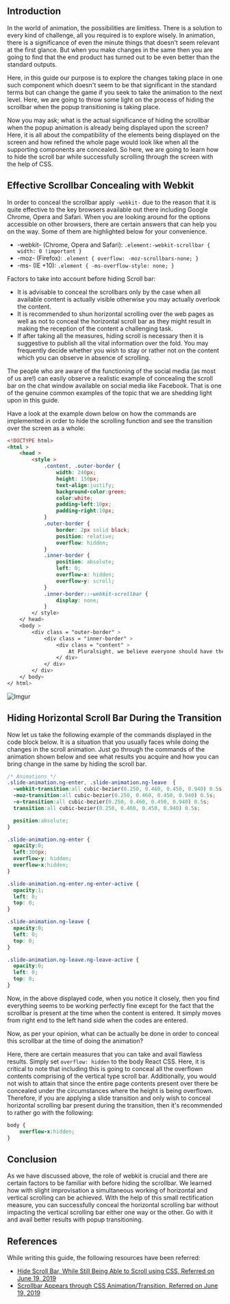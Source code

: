 ## Introduction
In the world of animation, the possibilities are limitless. There is a solution to every kind of challenge, all you required is to explore wisely. In animation, there is a significance of even the minute things that doesn't seem relevant at the first glance. But when you make changes in the same then you are going to find that the end product has turned out to be even better than the standard outputs. 

Here, in this guide our purpose is to explore the changes taking place in one such component which doesn't seem to be that significant in the standard terms but can change the game if you seek to take the animation to the next level. Here, we are going to throw some light on the process of hiding the scrollbar when the popup transitioning is taking place. 

Now you may ask; what is the actual significance of hiding the scrollbar when the popup animation is already being displayed upon the screen? Here, it is all about the compatibility of the elements being displayed on the screen and how refined the whole page would look like when all the supporting components are concealed. So here, we are going to learn how to hide the scroll bar while successfully scrolling through the screen with the help of CSS.

## Effective Scrollbar Concealing with Webkit 
In order to conceal the scrollbar apply `-webkit-` due to the reason that it is quite effective to the key browsers available out there including Google Chrome, Opera and Safari. When you are looking around for the options accessible on other browsers, there are certain answers that can help you on the way. Some of them are highlighted below for your convenience.

-  -webkit- (Chrome, Opera and Safari):
`.element:-webkit-scrollbar { width: 0 !important }`
- -moz- (Firefox):
`.element { overflow: -moz-scrollbars-none; }`
- -ms- (IE +10):
`.element { -ms-overflow-style: none; }`

Factors to take into account before hiding Scroll bar:

- It is advisable to conceal the scrollbars only by the case when all available content is actually visible otherwise you may actually overlook the content.
- It is recommended to shun horizontal scrolling over the web pages as well as not to conceal the horizontal scroll bar as they might result in making the reception of the content a challenging task. 
- If after taking all the measures, hiding scroll is necessary then it is suggestive to publish all the vital information over the fold. You may frequently decide whether you wish to stay or rather not on the content which you can observe in absence of scrolling.

The people who are aware of the functioning of the social media (as most of us are!) can easily observe a realistic example of concealing the scroll bar on the chat window available on social media like Facebook. That is one of the genuine common examples of the topic that we are shedding light upon in this guide. 

Have a look at the example down below on how the commands are implemented in order to hide the scrolling function and see the transition over the screen as a whole:


```html
<!DOCTYPE html> 
<html > 
    <head > 
        <style > 
            .content, .outer-border { 
                width: 240px; 
                height: 150px; 
                text-align:justify; 
                background-color:green; 
                color:white; 
                padding-left:10px; 
                padding-right:10px; 
            } 
            .outer-border { 
                border: 2px solid black; 
                position: relative; 
                overflow: hidden; 
            } 
            .inner-border { 
                position: absolute; 
                left: 0; 
                overflow-x: hidden; 
                overflow-y: scroll; 
            } 
            .inner-border::-webkit-scrollbar { 
                display: none; 
            } 
        </ style> 
    </ head> 
    <body > 
        <div class = "outer-border" > 
            <div class = "inner-border" > 
                <div class = "content" > 
					At Pluralsight, we believe everyone should have the opportunity to create progress through technology and develop the skills of tomorrow. With assessments, learning paths and courses authored by industry experts, our platform helps businesses and individuals benchmark expertise across roles, speed up release cycles and build reliable, secure products.
                </ div> 
            </ div> 
        </ div> 
    </ body> 
</ html>      
```

![Imgur](https://i.imgur.com/cN3pMHN.png)

## Hiding Horizontal Scroll Bar During the Transition 
Now let us take the following example of the commands displayed in the code block below. It is a situation that you usually faces while doing the changes in the scroll animation. Just go through the commands of the animation shown below and see what results you acquire and how you can bring change in the same by hiding the scroll bar.


```css
/* Animations */
.slide-animation.ng-enter, .slide-animation.ng-leave  {
  -webkit-transition:all cubic-bezier(0.250, 0.460, 0.450, 0.940) 0.5s;
  -moz-transition:all cubic-bezier(0.250, 0.460, 0.450, 0.940) 0.5s;
  -o-transition:all cubic-bezier(0.250, 0.460, 0.450, 0.940) 0.5s;
  transition:all cubic-bezier(0.250, 0.460, 0.450, 0.940) 0.5s;

  position:absolute;
}

.slide-animation.ng-enter {
  opacity:0;
  left:300px;
  overflow-y: hidden;
  overflow-x:hidden;
}

.slide-animation.ng-enter.ng-enter-active {
  opacity:1;
  left: 0;
  top: 0;
}

.slide-animation.ng-leave {
  opacity:0;
  left: 0;
  top: 0;
}

.slide-animation.ng-leave.ng-leave-active {
  opacity:0;
  left: 0;
  top: 0;
}
```

Now, in the above displayed code, when you notice it closely, then you find everything seems to be working perfectly fine except for the fact that the scrollbar is present at the time when the content is entered. It simply moves from right end to the left hand side when the codes are entered. 

Now, as per your opinion, what can be actually be done in order to conceal this scrollbar at the time of doing the animation? 

Here, there are certain measures that you can take and avail flawless results. Simply set `overflow: hidden` to the body React CSS. Here, it is critical to note that including this is going to conceal all the overflown contents comprising of the vertical type scroll bar. Additionally, you would not wish to attain that since the entire page contents present over there be concealed under the circumstances where the height is being overflown. Therefore, if you are applying a slide transition and only wish to conceal horizontal scrolling bar present during the transition, then it's recommended to rather go with the following:


```css
body {
    overflow-x:hidden;  
}
```

## Conclusion
As we have discussed above, the role of webkit is crucial and there are certain factors to be familiar with before hiding the scrollbar. We learned how with slight improvisation a simultaneous working of horizontal and vertical scrolling can be achieved. With the help of this small rectification measure, you can successfully conceal the horizontal scrolling bar without impacting the vertical scrolling bar either one way or the other. Go with it and avail better results with popup transitioning. 

## References
While writing this guide, the following resources have been referred:
- [Hide Scroll Bar, While Still Being Able to Scroll using CSS, Referred on June 19, 2019](https://www.geeksforgeeks.org/hide-scroll-bar-but-while-still-being-able-to-scroll-using-css/)
- [Scrollbar Appears through CSS Animation/Transition, Referred on June 19, 2019](https://stackoverflow.com/questions/20973870/scrollbar-appears-through-css-animation-transition)
